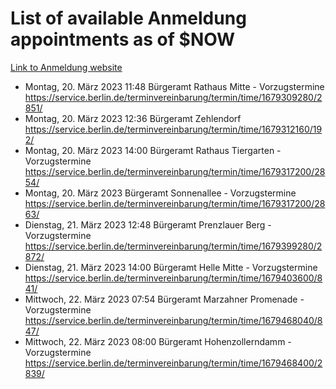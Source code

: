 # List of available Anmeldung appointments as of $NOW
[Link to Anmeldung website](https://service.berlin.de/terminvereinbarung/termin/tag.php?termin=1&anliegen[]=120686&dienstleisterlist=122210,122217,327316,122219,327312,122227,327314,122231,327346,122243,327348,122254,122252,329742,122260,329745,122262,329748,122271,327278,122273,327274,122277,327276,330436,122280,327294,122282,327290,122284,327292,122291,327270,122285,327266,122286,327264,122296,327268,150230,329760,122297,327286,122294,327284,122312,329763,122314,329775,122304,327330,122311,327334,122309,327332,317869,122281,327352,122279,329772,122283,122276,327324,122274,327326,122267,329766,122246,327318,122251,327320,122257,327322,122208,327298,122226,327300&herkunft=http%3A%2F%2Fservice.berlin.de%2Fdienstleistung%2F120686%2F)
- Montag, 20. März 2023 11:48 Bürgeramt Rathaus Mitte - Vorzugstermine https://service.berlin.de/terminvereinbarung/termin/time/1679309280/2851/
- Montag, 20. März 2023 12:36 Bürgeramt Zehlendorf https://service.berlin.de/terminvereinbarung/termin/time/1679312160/192/
- Montag, 20. März 2023 14:00 Bürgeramt Rathaus Tiergarten - Vorzugstermine https://service.berlin.de/terminvereinbarung/termin/time/1679317200/2854/
- Montag, 20. März 2023  Bürgeramt Sonnenallee - Vorzugstermine https://service.berlin.de/terminvereinbarung/termin/time/1679317200/2863/
- Dienstag, 21. März 2023 12:48 Bürgeramt Prenzlauer Berg - Vorzugstermine https://service.berlin.de/terminvereinbarung/termin/time/1679399280/2872/
- Dienstag, 21. März 2023 14:00 Bürgeramt Helle Mitte - Vorzugstermine https://service.berlin.de/terminvereinbarung/termin/time/1679403600/841/
- Mittwoch, 22. März 2023 07:54 Bürgeramt Marzahner Promenade - Vorzugstermine https://service.berlin.de/terminvereinbarung/termin/time/1679468040/847/
- Mittwoch, 22. März 2023 08:00 Bürgeramt Hohenzollerndamm - Vorzugstermine https://service.berlin.de/terminvereinbarung/termin/time/1679468400/2839/
